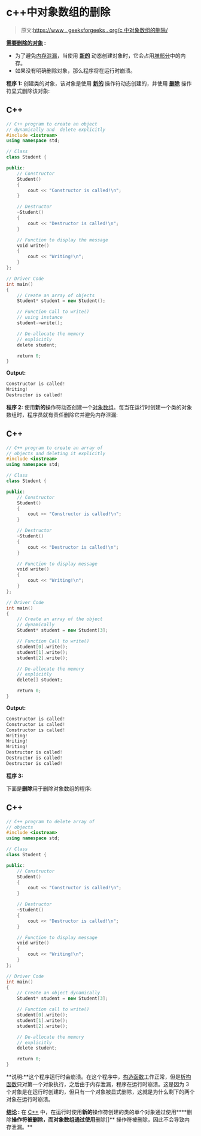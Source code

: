 # c++中对象数组的删除

> 原文:[https://www . geeksforgeeks . org/c 中对象数组的删除/](https://www.geeksforgeeks.org/deletion-of-array-of-objects-in-c/)

**<u>需要删除的对象</u> :**

*   为了避免[内存泄漏](https://www.geeksforgeeks.org/what-is-memory-leak-how-can-we-avoid/)，当使用 [**新的**](https://www.geeksforgeeks.org/new-and-delete-operators-in-cpp-for-dynamic-memory/) 动态创建对象时，它会占用[堆部分](https://www.geeksforgeeks.org/stack-vs-heap-memory-allocation/)中的内存。
*   如果没有明确删除对象，那么程序将在运行时崩溃。

**程序 1:** 创建类的对象，该对象是使用 [**新的**](https://www.geeksforgeeks.org/new-and-delete-operators-in-cpp-for-dynamic-memory/) 操作符动态创建的，并使用 [**删除**](https://www.geeksforgeeks.org/new-and-delete-operators-in-cpp-for-dynamic-memory/) 操作符显式删除该对象:

## C++

```cpp
// C++ program to create an object
// dynamically and  delete explicitly
#include <iostream>
using namespace std;

// Class
class Student {

public:
    // Constructor
    Student()
    {
        cout << "Constructor is called!\n";
    }

    // Destructor
    ~Student()
    {
        cout << "Destructor is called!\n";
    }

    // Function to display the message
    void write()
    {
        cout << "Writing!\n";
    }
};

// Driver Code
int main()
{
    // Create an array of objects
    Student* student = new Student();

    // Function Call to write()
    // using instance
    student->write();

    // De-allocate the memory
    // explicitly
    delete student;

    return 0;
}
```

**Output:**

```cpp
Constructor is called!
Writing!
Destructor is called!

```

**程序 2:** 使用**新的**操作符动态创建一个[对象数组](https://www.geeksforgeeks.org/how-to-initialize-array-of-objects-with-parameterized-constructors-in-c/)。每当在运行时创建一个类的对象数组时，程序员就有责任删除它并避免内存泄漏:

## C++

```cpp
// C++ program to create an array of
// objects and deleting it explicitly
#include <iostream>
using namespace std;

// Class
class Student {

public:
    // Constructor
    Student()
    {
        cout << "Constructor is called!\n";
    }

    // Destructor
    ~Student()
    {
        cout << "Destructor is called!\n";
    }

    // Function to display message
    void write()
    {
        cout << "Writing!\n";
    }
};

// Driver Code
int main()
{
    // Create an array of the object
    // dynamically
    Student* student = new Student[3];

    // Function Call to write()
    student[0].write();
    student[1].write();
    student[2].write();

    // De-allocate the memory
    // explicitly
    delete[] student;

    return 0;
}
```

**Output:**

```cpp
Constructor is called!
Constructor is called!
Constructor is called!
Writing!
Writing!
Writing!
Destructor is called!
Destructor is called!
Destructor is called!

```

**程序 3:**

下面是**删除**用于删除对象数组的程序:

## C++

```cpp
// C++ program to delete array of
// objects
#include <iostream>
using namespace std;

// Class
class Student {

public:
    // Constructor
    Student()
    {
        cout << "Constructor is called!\n";
    }

    // Destructor
    ~Student()
    {
        cout << "Destructor is called!\n";
    }

    // Function to display message
    void write()
    {
        cout << "Writing!\n";
    }
};

// Driver Code
int main()
{
    // Create an object dynamically
    Student* student = new Student[3];

    // Function call to write()
    student[0].write();
    student[1].write();
    student[2].write();

    // De-allocate the memory
    // explicitly
    delete student;

    return 0;
}
```

**说明:**这个程序运行时会崩溃。在这个程序中，[构造函数](https://www.geeksforgeeks.org/constructors-c/)工作正常，但是[析构函数](https://www.geeksforgeeks.org/destructors-c/)只对第一个对象执行，之后由于内存泄漏，程序在运行时崩溃。这是因为 3 个对象是在运行时创建的，但只有一个对象被显式删除，这就是为什么剩下的两个对象在运行时崩溃。

**<u>结论</u> :**
在 [C++](https://www.geeksforgeeks.org/c-plus-plus/) 中，在运行时使用**新的**操作符创建的类的单个对象通过使用****删除**操作符被删除，而对象数组通过使用**删除[]** 操作符被删除，因此不会导致内存泄漏。**